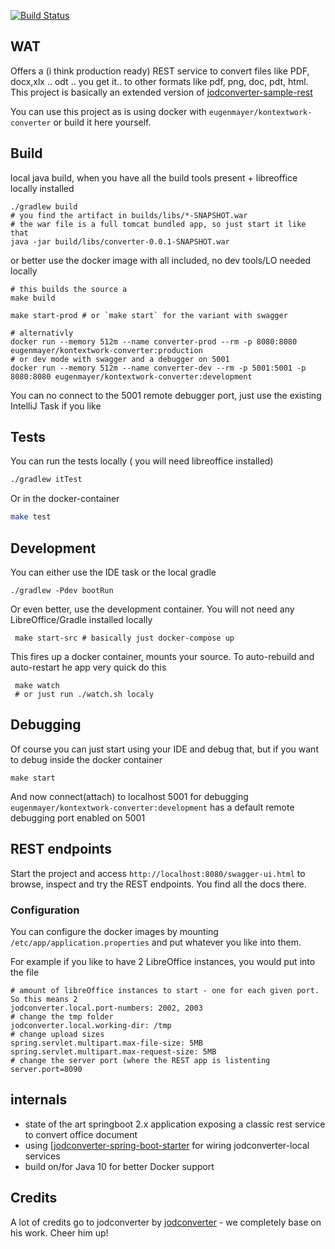 [![Build Status](https://travis-ci.org/EugenMayer/officeconverter.svg?branch=master)](https://travis-ci.org/EugenMayer/officeconverter)

## WAT

Offers a (i think production ready) REST service to convert files like PDF, docx,xlx .. odt .. you get it.. to other formats like pdf, png, doc, pdt, html.
This project is basically an extended version of [jodconverter-sample-rest](https://github.com/sbraconnier/jodconverter/tree/master/jodconverter-samples/jodconverter-sample-rest)

You can use this project as is using docker with `eugenmayer/kontextwork-converter` or build it here yourself.

## Build

local java build, when you have all the build tools present + libreoffice locally installed

    ./gradlew build
    # you find the artifact in builds/libs/*-SNAPSHOT.war
    # the war file is a full tomcat bundled app, so just start it like that
    java -jar build/libs/converter-0.0.1-SNAPSHOT.war


or better use the docker image with all included, no dev tools/LO needed locally
    
    # this builds the source a
    make build

    make start-prod # or `make start` for the variant with swagger
    
    # alternativly
    docker run --memory 512m --name converter-prod --rm -p 8080:8080 eugenmayer/kontextwork-converter:production
    # or dev mode with swagger and a debugger on 5001
    docker run --memory 512m --name converter-dev --rm -p 5001:5001 -p 8080:8080 eugenmayer/kontextwork-converter:development

You can no connect to the 5001 remote debugger port, just use the existing IntelliJ Task if you like


## Tests

You can run the tests locally ( you will need libreoffice installed)
```bash
./gradlew itTest
```

Or in the docker-container
```bash
make test
```


## Development 

You can either use the IDE task or the local gradle

    ./gradlew -Pdev bootRun
    
Or even better, use the development container. You will not need any LibreOffice/Gradle installed locally

     make start-src # basically just docker-compose up
         
This fires up a docker container, mounts your source. To auto-rebuild and auto-restart he app very quick do this

     make watch
     # or just run ./watch.sh localy
              
## Debugging

Of course you can just start using your IDE and debug that, but if you want to debug inside the docker container

    make start
    
And now connect(attach) to localhost 5001 for debugging `eugenmayer/kontextwork-converter:development` has a default remote
debugging port enabled on 5001

## REST endpoints

Start the project and access `http://localhost:8080/swagger-ui.html` to browse, inspect and try the REST endpoints.
You find all the docs there.


### Configuration

You can configure the docker images by mounting `/etc/app/application.properties` and put whatever you like into them.

For example if you like to have 2 LibreOffice instances, you would put into the file

```properties
# amount of libreOffice instances to start - one for each given port. So this means 2
jodconverter.local.port-numbers: 2002, 2003
# change the tmp folder
jodconverter.local.working-dir: /tmp
# change upload sizes
spring.servlet.multipart.max-file-size: 5MB
spring.servlet.multipart.max-request-size: 5MB
# change the server port (where the REST app is listenting
server.port=8090
```
 
## internals

 - state of the art springboot 2.x application exposing a classic rest service to convert office document
 - using [[jodconverter-spring-boot-starter](https://github.com/sbraconnier/jodconverter/tree/master/jodconverter-spring-boot-starter) for wiring jodconverter-local services
 - build on/for Java 10 for better Docker support
 
## Credits

A lot of credits go to jodconverter by [jodconverter](https://github.com/sbraconnier/jodconverter) - we completely base on his work. Cheer him up!
